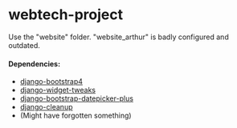# webtech-project

Use the "website" folder. "website_arthur" is badly configured and outdated.

#### Dependencies:

* [django-bootstrap4](https://pypi.org/project/django-bootstrap4/)
* [django-widget-tweaks](https://github.com/jazzband/django-widget-tweaks)
* [django-bootstrap-datepicker-plus](https://github.com/monim67/django-bootstrap-datepicker-plus)
* [django-cleanup](https://github.com/un1t/django-cleanup)
* (Might have forgotten something)